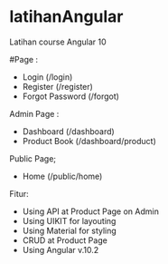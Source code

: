 # latihanAngular
Latihan course Angular 10

#Page :
- Login (/login)
- Register (/register)
- Forgot Password (/forgot)

Admin Page :
- Dashboard (/dashboard)
- Product Book (/dashboard/product)

Public Page;
- Home (/public/home)

Fitur:
- Using API at Product Page on Admin 
- Using UIKIT for layouting
- Using Material for styling
- CRUD at Product Page
- Using Angular v.10.2

